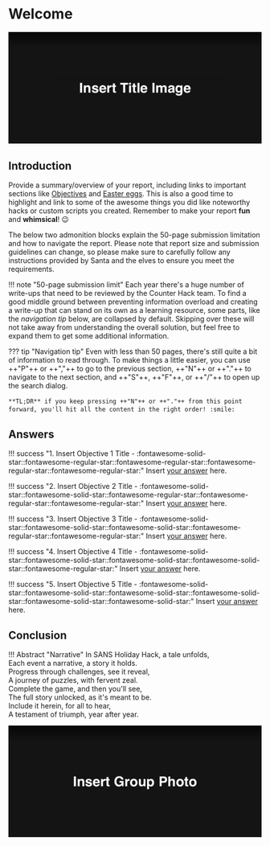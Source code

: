 # Welcome

![Group photo](./img/misc/title_image.png)

## Introduction

Provide a summary/overview of your report, including links to important sections like [Objectives](./objectives/o1.md) and [Easter eggs](./easter_eggs.md). This is also a good time to highlight and link to some of the awesome things you did like noteworthy hacks or custom scripts you created. Remember to make your report **fun** and **whimsical**! :wink:

The below two admonition blocks explain the 50-page submission limitation and how to navigate the report. Please note that report size and submission guidelines can change, so please make sure to carefully follow any instructions provided by Santa and the elves to ensure you meet the requirements.

!!! note "50-page submission limit"
    Each year there's a huge number of write-ups that need to be reviewed by the Counter Hack team. To find a good middle ground between preventing information overload and creating a write-up that can stand on its own as a learning resource, some parts, like the *navigation tip* below, are collapsed by default. Skipping over these will not take away from understanding the overall solution, but feel free to expand them to get some additional information.

??? tip "Navigation tip"
    Even with less than 50 pages, there's still quite a bit of information to read through. To make things a little easier, you can use ++"P"++ or ++","++ to go to the previous section, ++"N"++ or ++"."++ to navigate to the next section, and ++"S"++, ++"F"++, or ++"/"++ to open up the search dialog.

    **TL;DR** if you keep pressing ++"N"++ or ++"."++ from this point forward, you'll hit all the content in the right order! :smile:

## Answers

!!! success "1. Insert Objective 1 Title - :fontawesome-solid-star::fontawesome-regular-star::fontawesome-regular-star::fontawesome-regular-star::fontawesome-regular-star:"
    Insert [your answer](./objectives/o1.md) here.

!!! success "2. Insert Objective 2 Title - :fontawesome-solid-star::fontawesome-solid-star::fontawesome-regular-star::fontawesome-regular-star::fontawesome-regular-star:"
    Insert [your answer](./objectives/o2.md) here.

!!! success "3. Insert Objective 3 Title - :fontawesome-solid-star::fontawesome-solid-star::fontawesome-solid-star::fontawesome-regular-star::fontawesome-regular-star:"
    Insert [your answer](./objectives/o3.md) here.

!!! success "4. Insert Objective 4 Title - :fontawesome-solid-star::fontawesome-solid-star::fontawesome-solid-star::fontawesome-solid-star::fontawesome-regular-star:"
    Insert [your answer](./objectives/o4.md) here.

!!! success "5. Insert Objective 5 Title - :fontawesome-solid-star::fontawesome-solid-star::fontawesome-solid-star::fontawesome-solid-star::fontawesome-solid-star::fontawesome-solid-star:"
    Insert [your answer](./objectives/o5.md) here.

## Conclusion

!!! Abstract "Narrative"
    In SANS Holiday Hack, a tale unfolds,<br/>
    Each event a narrative, a story it holds.<br/>
    Progress through challenges, see it reveal,<br/>
    A journey of puzzles, with fervent zeal.<br/>
    Complete the game, and then you'll see,<br/>
    The full story unlocked, as it's meant to be.<br/>
    Include it herein, for all to hear,<br/>
    A testament of triumph, year after year.

![Group photo](./img/misc/group_photo.png)
